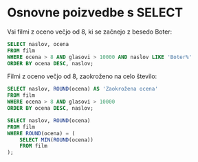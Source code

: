 # Osnovne poizvedbe s SELECT

Vsi filmi z oceno večjo od 8, ki se začnejo z besedo Boter:
```sql
SELECT naslov, ocena 
FROM film
WHERE ocena > 8 AND glasovi > 10000 AND naslov LIKE 'Boter%'
ORDER BY ocena DESC, naslov;
```

Filmi z oceno večjo od 8, zaokroženo na celo število:
```sql
SELECT naslov, ROUND(ocena) AS 'Zaokrožena ocena'
FROM film
WHERE ocena > 8 AND glasovi > 10000
ORDER BY ocena DESC, naslov;
```


```sql
SELECT naslov, ROUND(ocena)
FROM film
WHERE ROUND(ocena) = (
    SELECT MIN(ROUND(ocena))
    FROM film
);
```